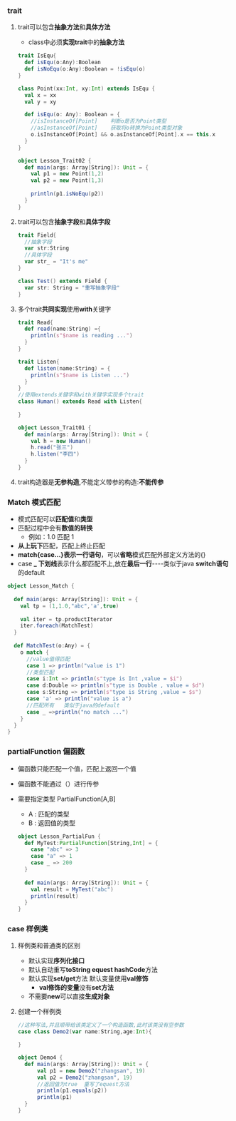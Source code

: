 ### trait

1. trait可以包含**抽象方法**和**具体方法**

   * class中必须**实现trait**中的**抽象方法**

   ```scala
   trait IsEqu{
     def isEqu(o:Any):Boolean
     def isNoEqu(o:Any):Boolean = !isEqu(o)
   }
   
   class Point(xx:Int, xy:Int) extends IsEqu {
     val x = xx
     val y = xy
   
     def isEqu(o: Any): Boolean = {
       //isInstanceOf[Point]  	判断o是否为Point类型
       //asInstanceOf[Point]	获取将o转换为Point类型对象
       o.isInstanceOf[Point] && o.asInstanceOf[Point].x == this.x
     }
   }
   
   object Lesson_Trait02 {
     def main(args: Array[String]): Unit = {
       val p1 = new Point(1,2)
       val p2 = new Point(1,3)
       
       println(p1.isNoEqu(p2))
     }
   }
   ```

   

2. trait可以包含**抽象字段**和**具体字段**

   ```scala
   trait Field{
     //抽象字段
     var str:String
     //具体字段
     var str_ = "It's me"
   }
   
   class Test() extends Field {
     var str: String = "重写抽象字段"
   }
   ```

   

3. 多个trait**共同实现**使用**with**关键字

   ```scala
   trait Read{
     def read(name:String) ={
       println(s"$name is reading ...")
     }
   }
   
   trait Listen{
     def listen(name:String) = {
       println(s"$name is Listen ...")
     }
   }
   //使用extends关键字和with关键字实现多个trait
   class Human() extends Read with Listen{
     
   }
   
   object Lesson_Trait01 {
     def main(args: Array[String]): Unit = {
       val h = new Human()
       h.read("张三")
       h.listen("李四")
     }
   }
   ```

   

4. trait构造器是**无参构造**,不能定义带参的构造:**不能传参**

### Match 模式匹配

* 模式匹配可以**匹配值**和**类型**
* 匹配过程中会有**数值的转换**
  * 例如：1.0 匹配 1
* **从上玩下**匹配，匹配上终止匹配
* **match{case...}**表示**一行语句**，可以**省略**模式匹配外部定义方法的{}
* case **_ 下划线**表示什么都匹配不上,放在**最后一行**----类似于java **switch语句**的default

```scala
object Lesson_Match {
  
  def main(args: Array[String]): Unit = {
    val tp = (1,1.0,"abc",'a',true)
    
    val iter = tp.productIterator
    iter.foreach(MatchTest)
  }
  
  def MatchTest(o:Any) = {
    o match {
      //value值得匹配
      case 1 => println("value is 1")
      //类型匹配
      case i:Int => println(s"type is Int ,value = $i")
      case d:Double => println(s"type is Double , value = $d")
      case s:String => println(s"type is String ,value = $s")
      case 'a' => println("value is a")
      //匹配所有   类似于java的default
      case _ =>println("no match ...")
    }
  }
}
```

### partialFunction  偏函数

* 偏函数只能匹配一个值，匹配上返回一个值

* 偏函数不能通过（）进行传参

* 需要指定类型 PartialFunction[A,B]

  * A : 匹配的类型
  * B : 返回值的类型

  ```scala
  object Lesson_PartialFun {
    def MyTest:PartialFunction[String,Int] = {
      case "abc" => 3
      case "a" => 1
      case _ => 200
    }
    
    def main(args: Array[String]): Unit = {
      val result = MyTest("abc")
      println(result)
    }
  }
  ```

  

### case  样例类

1. 样例类和普通类的区别

   * 默认实现**序列化接口**
   * 默认自动重写**toString equest hashCode**方法
   * 默认实现**set/get**方法 默认变量使用**val修饰**
     * **val修饰的变量**没有**set方法**
   * 不需要**new**可以直接**生成对象**

2. 创建一个样例类

   ```scala
   //这种写法,并且顺带给该类定义了一个构造函数,此时该类没有空参数
   case class Demo2(var name:String,age:Int){
   
   }
   
   object Demo4 {
     def main(args: Array[String]): Unit = { 
         val p1 = new Demo2("zhangsan", 19)
         val p2 = Demo2("zhangsan", 19)
         //返回值为true  重写了equest方法
         println(p1.equals(p2))
         println(p1)
     }
   }
   ```

   